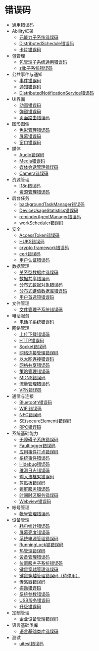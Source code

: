 # 错误码

- [通用错误码](errorcode-universal.md)
- Ability框架
  - [元能力子系统错误码](errorcode-ability.md)
  - [DistributedSchedule错误码](errorcode-DistributedSchedule.md)
  - [卡片错误码](errorcode-form.md)
- 包管理
  - [包管理子系统通用错误码](errorcode-bundle.md)
  - [zlib子系统错误码](errorcode-zlib.md)
- 公共事件与通知
  - [事件错误码](errorcode-CommonEventService.md)
  - [通知错误码](errorcode-notification.md)
  - [DistributedNotificationService错误码](errorcode-DistributedNotificationService.md)
- UI界面
  - [动画错误码](errorcode-animator.md)
  - [弹窗错误码](errorcode-promptAction.md)
  - [页面路由错误码](errorcode-router.md)
- 图形图像
  - [色彩管理错误码](errorcode-colorspace-manager.md)
  - [屏幕错误码](errorcode-display.md)
  - [窗口错误码](errorcode-window.md)
- 媒体
  - [Audio错误码](errorcode-audio.md)
  - [Media错误码](errorcode-media.md)
  - [媒体会话管理错误码](errorcode-avsession.md)
  - [Camera错误码](errorcode-camera.md)
- 资源管理
  - [I18n错误码](errorcode-i18n.md)
  - [资源管理错误码](errorcode-resource-manager.md)
- 后台任务
  - [backgroundTaskManager错误码](errorcode-backgroundTaskMgr.md)
  - [DeviceUsageStatistics错误码](errorcode-DeviceUsageStatistics.md)
  - [reminderAgentManager错误码](errorcode-reminderAgentManager.md)
  - [workScheduler错误码](errorcode-workScheduler.md)
- 安全
  - [AccessToken错误码](errorcode-access-token.md)
  - [HUKS错误码](errorcode-huks.md)
  - [crypto framework错误码](errorcode-crypto-framework.md)
  - [cert错误码](errorcode-cert.md)
  - [用户认证错误码](errorcode-useriam.md)
- 数据管理
  - [关系型数据库错误码](errorcode-data-rdb.md)
  - [数据共享错误码](errorcode-datashare.md)
  - [分布式数据对象错误码](errorcode-distributed-dataObject.md)
  - [分布式键值数据库错误码](errorcode-distributedKVStore.md)
  - [用户首选项错误码](errorcode-preferences.md)
- 文件管理
  - [文件管理子系统错误码](errorcode-filemanagement.md)
- 电话服务
  - [电话子系统错误码](errorcode-telephony.md)
- 网络管理
  - [上传下载错误码](errorcode-request.md)
  - [HTTP错误码](errorcode-net-http.md)
  - [Socket错误码](errorcode-net-socket.md)
  - [网络连接管理错误码](errorcode-net-connection.md)
  - [以太网连接错误码](errorcode-net-ethernet.md)
  - [网络共享错误码](errorcode-net-sharing.md)
  - [策略管理错误码](errorcode-net-policy.md)
  - [MDNS错误码](errorcode-net-mdns.md)
  - [流量管理错误码](errorcode-net-statistics.md)
  - [VPN错误码](errorcode-net-vpn.md)
- 通信与连接
  - [Bluetooth错误码](errorcode-bluetoothManager.md)
  - [WIFI错误码](errorcode-wifi.md)
  - [NFC错误码](errorcode-nfc.md)
  - [SE(secureElement)错误码](errorcode-se.md)
  - [RPC错误码](errorcode-rpc.md)
- 系统基础能力
  - [无障碍子系统错误码](errorcode-accessibility.md)
  - [Faultlogger错误码](errorcode-faultlogger.md)
  - [应用事件打点错误码](errorcode-hiappevent.md)
  - [系统事件错误码](errorcode-hisysevent.md)
  - [Hidebug错误码](errorcode-hiviewdfx-hidebug.md)
  - [维测日志错误码](errorcode-loglibrary.md)
  - [输入法框架错误码](errorcode-inputmethod-framework.md)
  - [剪贴板错误码](errorcode-pasteboard.md)
  - [锁屏服务错误码](errorcode-screenlock.md)
  - [时间时区服务错误码](errorcode-time.md)
  - [Webview错误码](errorcode-webview.md)
- 帐号管理
  - [帐号管理错误码](errorcode-account.md)
- 设备管理
  - [耗电统计错误码](errorcode-batteryStatistics.md)
  - [屏幕亮度错误码](errorcode-brightness.md)
  - [系统电源管理错误码](errorcode-power.md)
  - [RunningLock锁错误码](errorcode-runninglock.md)
  - [热管理错误码](errorcode-thermal.md)
  - [设备管理错误码](errorcode-device-manager.md)
  - [位置服务子系统错误码](errorcode-geoLocationManager.md)
  - [键鼠穿越管理错误码](errorcode-devicestatus.md)
  - [键鼠穿越管理错误码（待停用）](errorcode-multimodalinput.md)
  - [传感器错误码](errorcode-sensor.md)
  - [振动错误码](errorcode-vibrator.md)
  - [系统参数错误码](errorcode-system-parameterV9.md)
  - [USB服务错误码](errorcode-usb.md)
  - [升级错误码](errorcode-update.md)
- 定制管理
  - [企业设备管理错误码](errorcode-enterpriseDeviceManager.md)
- 语言基础类库
  - [语言基础类库错误码](errorcode-utils.md)
- 测试
  - [uitest错误码](errorcode-uitest.md)

